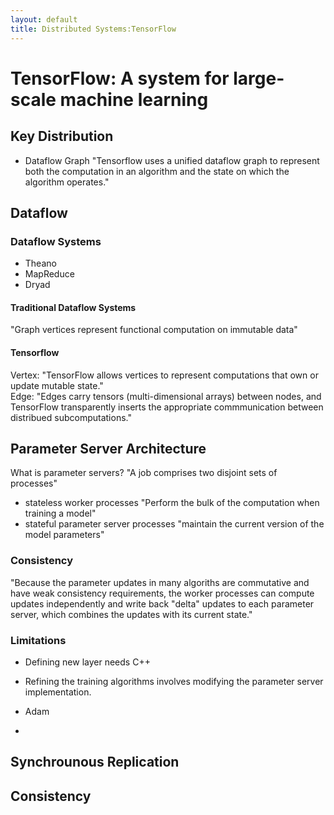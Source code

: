 ```yaml
---
layout: default
title: Distributed Systems:TensorFlow
---
```

# TensorFlow: A system for large-scale machine learning

## Key Distribution
- Dataflow Graph
"Tensorflow uses a unified dataflow graph to represent both the computation in an algorithm and the state on which the algorithm operates."


## Dataflow
### Dataflow Systems
- Theano
- MapReduce
- Dryad
#### Traditional Dataflow Systems
"Graph vertices represent functional computation on immutable data"
#### Tensorflow
Vertex: "TensorFlow allows vertices to represent computations that own or update mutable state." \
Edge: "Edges carry tensors (multi-dimensional arrays) between nodes, and TensorFlow transparently inserts the appropriate commmunication between distribued subcomputations."
## Parameter Server Architecture
What is parameter servers?
"A job comprises two disjoint sets of processes"
- stateless worker processes
"Perform the bulk of the computation when training a model"
- stateful parameter server processes
"maintain the current version of the model parameters"
### Consistency
"Because the parameter updates in many algoriths are commutative and have weak consistency requirements, the worker processes can compute updates independently and write back "delta" updates to each parameter server, which combines the updates with its current state."
### Limitations
- Defining new layer needs C++
- Refining the training algorithms involves modifying the parameter server implementation.


- Adam
- 

## Synchrounous Replication

## Consistency
